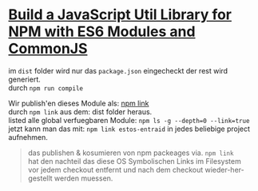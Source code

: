 # [Build a JavaScript Util Library for NPM with ES6 Modules and CommonJS](https://mparavano.medium.com/build-a-javascript-util-library-for-npm-with-es6-modules-and-commonjs-9e78b51e3714)

im `dist` folder wird nur das `package.json` eingecheckt der rest wird generiert.  
durch `npm run compile`

Wir publish'en dieses Module als: [npm link](https://dev.to/one-beyond/different-approaches-to-testing-your-own-packages-locally-npm-link-4hoj)  
durch `npm link` aus dem: dist folder heraus.  
listed alle global verfuegbaren Module: `npm ls -g --depth=0 --link=true`  
jetzt kann man das mit: `npm link estos-entraid` in jedes beliebige project aufnehmen.

> das publishen & kosumieren von npm packeages via. `npm link`  
> hat den nachteil das diese OS Symbolischen Links im Filesystem  
> vor jedem checkout entfernt und nach dem checkout wieder-her-gestellt werden muessen.